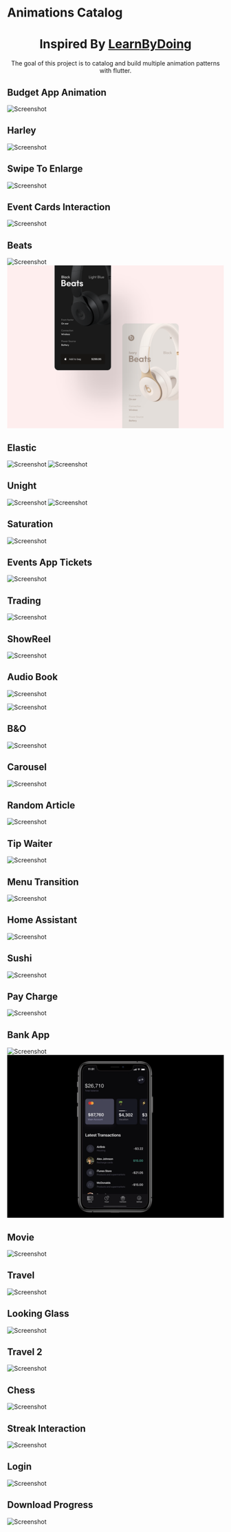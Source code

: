 # Animations Catalog


<h1 align="center">
  Inspired By <a href="https://dribbble.com/mironcatalin/collections/443324-LearningByDoing" target="_blank">LearnByDoing</a>
</h1>

<p align="center">
    The goal of this project is to catalog and build multiple animation patterns with flutter.
</p>

## Budget App Animation
![Screenshot](https://media.giphy.com/media/n58R5PQh3Hz7IpzikO/giphy.gif?cid=790b76114abeb208b20944450e0d97d6cd67900324c8086b&rid=giphy.gif&ct=g)

## Harley
![Screenshot](https://media.giphy.com/media/dsGmHNYKd1uV55WZs9/giphy.gif?cid=790b7611e651536fc037dd1eb79f2d60b680c3a37fb3f1e2&rid=giphy.gif&ct=g)

## Swipe To Enlarge
![Screenshot](https://media.giphy.com/media/ToUxCHTdEg0Us2p683/giphy.gif?cid=790b761181c4e24c071a8c3f5050f88be76bd9cf97b38324&rid=giphy.gif&ct=g)

## Event Cards Interaction
![Screenshot](https://media.giphy.com/media/I07gZlyE72aVN8fENp/giphy.gif?cid=790b761101407d21fcfd8d4d8741cf910d48d072a082ca4a&rid=giphy.gif&ct=g)


## Beats
![Screenshot](https://media.giphy.com/media/Xo7a7juHmCVVYJNCWA/giphy.gif?cid=790b7611f329d1ee2b5b07845ffa50f068051e48fdd84447&rid=giphy.gif&ct=g)
![Screenshot](assets/screenshots/5_beats_2.png)

## Elastic
![Screenshot](https://media.giphy.com/media/jDOElcsQC4YGAgzShb/giphy.gif?cid=790b7611d44167a080cbbb4b6a94329d54f86c0c5eafcae3&rid=giphy.gif&ct=g)
![Screenshot](https://media.giphy.com/media/kadWZl42it49ydrdDf/giphy.gif?cid=790b7611349e1eb38abcd549146017f729a077e05ccb71e0&rid=giphy.gif&ct=g)

## Unight
![Screenshot](https://media.giphy.com/media/6ba8RO0kgNvRvFy8yc/giphy.gif?cid=790b76112c1752f1d3c60f5f43b163150903f0fd4755b2c8&rid=giphy.gif&ct=g)
![Screenshot](https://media.giphy.com/media/wT1s4CLlXCFFO2nPr8/giphy.gif?cid=790b76113bb69f08b9e2748b35035d6d8aa37877ba6ae667&rid=giphy.gif&ct=g)

## Saturation
![Screenshot](https://media.giphy.com/media/1HwbUpj13PgNDAahKg/giphy.gif?cid=790b7611fe00cf6679375e2f8519992c6e4b7008d6066c7c&rid=giphy.gif&ct=g)

## Events App Tickets
![Screenshot](https://media.giphy.com/media/R7MaOYRi7cDUiuCWIS/giphy.gif?cid=790b7611e5e88366b4cc8937031c5c79b28fd91433433466&rid=giphy.gif&ct=g)

## Trading
![Screenshot](https://media.giphy.com/media/FEaaRTsTdxMVqk687j/giphy.gif?cid=790b7611eec7ce6b4ade87eed19dfae30ea7a3a876b923f4&rid=giphy.gif&ct=g)

## ShowReel
![Screenshot](https://media.giphy.com/media/CkcrCYEp9I9UOPnKTr/giphy-downsized-large.gif?cid=790b7611f00417a20386ddfb7d07abcb3e6c8f59042623a0&rid=giphy-downsized-large.gif&ct=g)

## Audio Book
![Screenshot](https://media.giphy.com/media/GPRSanN3Bpk1pEdXVo/giphy-downsized-large.gif?cid=790b7611477d5903b71f1b723aa7389b2dbfa75d0ff77ec3&rid=giphy-downsized-large.gif&ct=g)

![Screenshot](https://media.giphy.com/media/gOQT4MMyOxZhze2x9V/giphy.gif?cid=790b76114fa3c3a94573354975e2a18235ae2960a1903aa1&rid=giphy.gif&ct=g)

## B&O
![Screenshot](https://media.giphy.com/media/YZCigso2hA41AccLtA/giphy.gif?cid=790b76117def1cf9251d0f60d8901d2c71d14e564b27c5a1&rid=giphy.gif&ct=g)

## Carousel
![Screenshot](https://media.giphy.com/media/d2sSZfiOwIU8WoTDju/giphy.gif?cid=790b7611986fae6b53acbfb184fb9e5db7aabb02e46d2102&rid=giphy.gif&ct=g)

## Random Article
![Screenshot](https://media.giphy.com/media/HJEwHoRnTfcJNTRqRL/giphy.gif?cid=790b76118adbf6ebe89d8a2d37c1073df26920f9cffcb70a&rid=giphy.gif&ct=g)

## Tip Waiter
![Screenshot](https://media.giphy.com/media/JbZ6CXJVR6gDJa7Ihc/giphy.gif?cid=790b761120acccf39ca854b6b31e965dbb9a2a3ef8ca67e2&rid=giphy.gif&ct=g)

## Menu Transition
![Screenshot](https://media.giphy.com/media/chXsjCE9D34HA7UkIg/giphy.gif?cid=790b761115ef75d5c7e381521980562b8ac39297075adc20&rid=giphy.gif&ct=g)

## Home Assistant
![Screenshot](https://media.giphy.com/media/fzcCPiQu9KmeG97bDC/giphy.gif?cid=790b7611f760d9978951d173adb044f2ea924567f7742722&rid=giphy.gif&ct=g)

## Sushi
![Screenshot](https://media.giphy.com/media/Canz5boAefOP3SeNK4/giphy.gif?cid=790b76115120bf28957d64b38d779c043957c38f803dd78c&rid=giphy.gif&ct=g)

## Pay Charge
![Screenshot](https://media.giphy.com/media/hwT5ihnWTZ230LLP1S/giphy.gif?cid=790b761191a9ebac9bece1e2fda2f63d40f8e77428d42f62&rid=giphy.gif&ct=g)

## Bank App
![Screenshot](https://media.giphy.com/media/Y3vHX9Co5pF69NcmEY/giphy.gif?cid=790b7611cc4249d8cd5b7fc4bd4287531fe4e0448dabcc37&rid=giphy.gif&ct=g)
![Screenshot](assets/screenshots/20_bank_app.webp)

## Movie
![Screenshot](https://media.giphy.com/media/NLJz7Ihlg6JQJl4eud/giphy.gif?cid=790b7611a7fbbee3707267358891d7ac4f1b531455316861&rid=giphy.gif&ct=g)

## Travel
![Screenshot](https://media.giphy.com/media/z5XHd4P71qsswrbtBf/giphy.gif?cid=790b761129cd316e437f5aac5bc9f1eb22e8c1feac44f097&rid=giphy.gif&ct=g)

## Looking Glass
![Screenshot](https://media.giphy.com/media/nDzgghUYHMGOJAc3sC/giphy.gif?cid=790b76110241f9768e3c3dee7525d2d16d499c4a5b6ac71a&rid=giphy.gif&ct=g)

## Travel 2
![Screenshot](https://media.giphy.com/media/4GmNQYz8g7x3BAaSx0/giphy.gif?cid=790b7611db3e4f255f1eeb6077d609b77db54b5453325be4&rid=giphy.gif&ct=g)

## Chess
![Screenshot](https://media.giphy.com/media/49pNgyhzD7mclBdVe9/giphy.gif?cid=790b761155655049aacdcb3f1ca7d8252ec21d52570b2a9c&rid=giphy.gif&ct=g)

## Streak Interaction
![Screenshot](https://media.giphy.com/media/fitQlZ11iAqvUvc1ZS/giphy.gif?cid=790b7611011e815c665b8b707f355e32ff8d06bc0a9b66d9&rid=giphy.gif&ct=g)

## Login
![Screenshot](https://media.giphy.com/media/ODxUOK6qZzPOnQNjCC/giphy.gif?cid=790b76118a9ceb06c61d03437ec98cfa11bffe65b29bb7bb&rid=giphy.gif&ct=g)

## Download Progress
![Screenshot](https://media.giphy.com/media/LCopeLyQjHEGIacKqY/giphy.gif?cid=790b7611f897a93b11991f9ff53f9f07c07aa0af1d99b940&rid=giphy.gif&ct=g)






